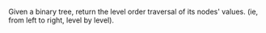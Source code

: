 Given a binary tree, return the level order traversal of its nodes' values. (ie, from left to right, level by level).

